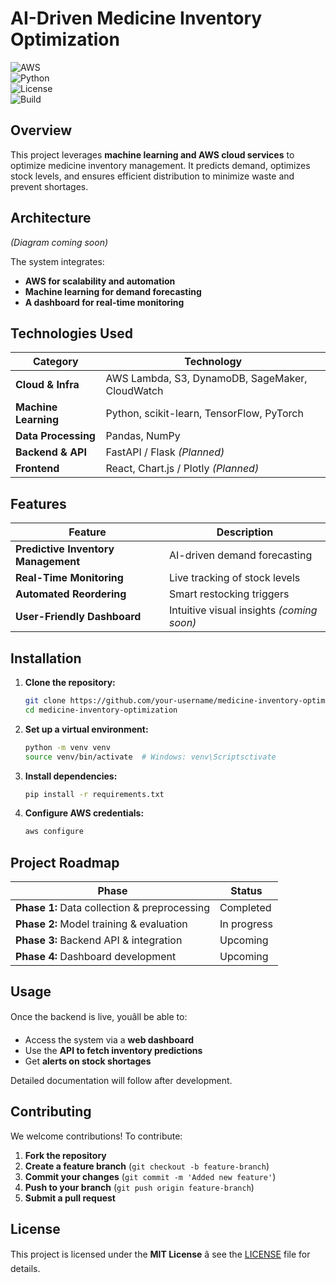 # **AI-Driven Medicine Inventory Optimization**  

![AWS](https://img.shields.io/badge/AWS-Cloud-orange?style=flat&logo=amazon-aws)  
![Python](https://img.shields.io/badge/Python-3.9%2B-blue?style=flat&logo=python)  
![License](https://img.shields.io/badge/License-MIT-green?style=flat)  
![Build](https://img.shields.io/badge/Build-Passing-brightgreen?style=flat)  

## **Overview**  
This project leverages **machine learning and AWS cloud services** to optimize medicine inventory management. It predicts demand, optimizes stock levels, and ensures efficient distribution to minimize waste and prevent shortages.  

## **Architecture**  
_(Diagram coming soon)_  

The system integrates:  
- **AWS for scalability and automation**  
- **Machine learning for demand forecasting**  
- **A dashboard for real-time monitoring**  

## **Technologies Used**  

| **Category**         | **Technology**                              |
|----------------------|------------------------------------------|
| **Cloud & Infra**    | AWS Lambda, S3, DynamoDB, SageMaker, CloudWatch |
| **Machine Learning** | Python, scikit-learn, TensorFlow, PyTorch |
| **Data Processing**  | Pandas, NumPy                             |
| **Backend & API**    | FastAPI / Flask _(Planned)_               |
| **Frontend**        | React, Chart.js / Plotly _(Planned)_       |

## **Features**  

| Feature                          | Description                         |
|----------------------------------|-------------------------------------|
| **Predictive Inventory Management** | AI-driven demand forecasting        |
| **Real-Time Monitoring**         | Live tracking of stock levels       |
| **Automated Reordering**         | Smart restocking triggers           |
| **User-Friendly Dashboard**      | Intuitive visual insights _(coming soon)_ |

## **Installation**  

1. **Clone the repository:**  
   ```bash
   git clone https://github.com/your-username/medicine-inventory-optimization.git
   cd medicine-inventory-optimization
   ```  

2. **Set up a virtual environment:**  
   ```bash
   python -m venv venv  
   source venv/bin/activate  # Windows: venv\Scriptsctivate  
   ```  

3. **Install dependencies:**  
   ```bash
   pip install -r requirements.txt  
   ```  

4. **Configure AWS credentials:**  
   ```bash
   aws configure  
   ```  

## **Project Roadmap**  

| Phase               | Status        |
|---------------------|--------------|
| **Phase 1:** Data collection & preprocessing | Completed  |
| **Phase 2:** Model training & evaluation     | In progress |
| **Phase 3:** Backend API & integration       | Upcoming    |
| **Phase 4:** Dashboard development          | Upcoming    |

## **Usage**  
Once the backend is live, youâll be able to:  
- Access the system via a **web dashboard**  
- Use the **API to fetch inventory predictions**  
- Get **alerts on stock shortages**  

Detailed documentation will follow after development.  

## **Contributing**  
We welcome contributions! To contribute:  
1. **Fork the repository**  
2. **Create a feature branch** (`git checkout -b feature-branch`)  
3. **Commit your changes** (`git commit -m 'Added new feature'`)  
4. **Push to your branch** (`git push origin feature-branch`)  
5. **Submit a pull request**  

## **License**  
This project is licensed under the **MIT License** â see the [LICENSE](LICENSE) file for details. 
